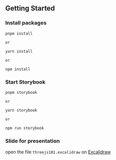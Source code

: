## Getting Started

### Install packages

```
pnpm install

or

yarn install

or

npm install
```

### Start Storybook

```
pnpm storybook

or

yarn storybook

or

npm run storybook
```

### Slide for presentation

open the file `threejs101.excalidraw` on [Excalidraw](https://excalidraw.com/)
